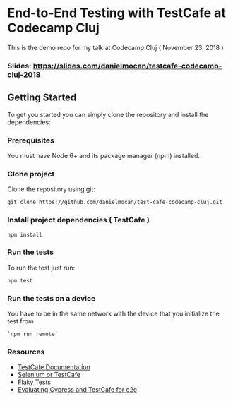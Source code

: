 # End-to-End Testing with TestCafe at Codecamp Cluj

This is the demo repo for my talk at Codecamp Cluj ( November 23, 2018 )

### Slides: https://slides.com/danielmocan/testcafe-codecamp-cluj-2018



## Getting Started
To get you started you can simply clone the repository and install the dependencies:

### Prerequisites

You must have Node 6+  and its package manager (npm) installed.

### Clone project
Clone the repository using git:

    git clone https://github.com/danielmocan/test-cafe-codecamp-cluj.git

### Install project dependencies ( TestCafe )

    npm install

### Run the tests

To run the test just run:

    npm test
    
### Run the tests on a device
You have to be in the same network with the device that you initialize the test from

    `npm run remote`
    
### Resources

*  [TestCafe Documentation](http://devexpress.github.io/testcafe/documentation/test-api/)
*  [Selenium or TestCafe](https://offbeattesting.com/2018/02/02/selenium-or-testcafe/)
*  [Flaky Tests](https://blogs.dropbox.com/tech/2018/05/how-were-winning-the-battle-against-flaky-tests/)
*  [Evaluating Cypress and TestCafe for e2e](https://medium.com/the-node-js-collection/evaluating-cypress-and-testcafe-for-end-to-end-testing-b500a54d5a66)

